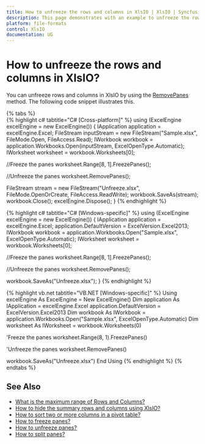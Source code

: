 ```yaml
---
title: How to unfreeze the rows and columns in XlsIO | XlsIO | Syncfusion
description: This page demonstrates with an example to unfreeze the rows and columns using Syncfusion .NET Excel library (XlsIO).
platform: file-formats
control: XlsIO
documentation: UG
---
```


# How to unfreeze the rows and columns in XlsIO?

You can unfreeze rows and columns in XlsIO by using the [RemovePanes](https://help.syncfusion.com/cr/file-formats/Syncfusion.XlsIO.IWorksheet.html#Syncfusion_XlsIO_IWorksheet_RemovePanes) method. The following code snippet illustrates this.

{% tabs %}  
{% highlight c# tabtitle="C# [Cross-platform]" %}
using (ExcelEngine excelEngine = new ExcelEngine())
{
  IApplication application = excelEngine.Excel;
  FileStream inputStream = new FileStream("Sample.xlsx", FileMode.Open, FileAccess.Read);
  IWorkbook workbook = application.Workbooks.Open(inputStream, ExcelOpenType.Automatic);
  IWorksheet worksheet = workbook.Worksheets[0];

  //Freeze the panes
  worksheet.Range[8, 1].FreezePanes();

  //Unfreeze the panes
  worksheet.RemovePanes();

  FileStream stream = new FileStream("Unfreeze.xlsx", FileMode.OpenOrCreate, FileAccess.ReadWrite);
  workbook.SaveAs(stream);
  workbook.Close();
  excelEngine.Dispose();
}
{% endhighlight %}

{% highlight c# tabtitle="C# [Windows-specific]" %}
using (ExcelEngine excelEngine = new ExcelEngine())
{
  IApplication application = excelEngine.Excel;
  application.DefaultVersion = ExcelVersion.Excel2013;
  IWorkbook workbook = application.Workbooks.Open("Sample.xlsx", ExcelOpenType.Automatic);
  IWorksheet worksheet = workbook.Worksheets[0];

  //Freeze the panes
  worksheet.Range[8, 1].FreezePanes();

  //Unfreeze the panes
  worksheet.RemovePanes();

  workbook.SaveAs("Unfreeze.xlsx");
}
{% endhighlight %}

{% highlight vb.net tabtitle="VB.NET [Windows-specific]" %}
Using excelEngine As ExcelEngine = New ExcelEngine()
  Dim application As IApplication = excelEngine.Excel
  application.DefaultVersion = ExcelVersion.Excel2013
  Dim workbook As IWorkbook = application.Workbooks.Open("Sample.xlsx", ExcelOpenType.Automatic)
  Dim worksheet As IWorksheet = workbook.Worksheets(0)

  'Freeze the panes
  worksheet.Range(8, 1).FreezePanes()

  'Unfreeze the panes
  worksheet.RemovePanes()

  workbook.SaveAs("Unfreeze.xlsx")
End Using
{% endhighlight %}
{% endtabs %}  

## See Also

* [What is the maximum range of Rows and Columns?](what-is-the-maximum-range-of-rows-and-columns)
* [How to hide the summary rows and columns using XlsIO?](how-to-hide-the-summary-rows-and-columns-using-xlsio)
* [How to sort two or more columns in a pivot table?](how-to-sort-two-or-more-columns-in-a-pivot-table)
* [How to freeze panes?](https://help.syncfusion.com/file-formats/xlsio/working-with-excel-worksheet#freeze-panes)
* [How to unfreeze panes?](https://help.syncfusion.com/file-formats/xlsio/working-with-excel-worksheet#unfreeze-panes)
* [How to split panes?](https://help.syncfusion.com/file-formats/xlsio/working-with-excel-worksheet#split-panes)
